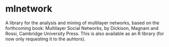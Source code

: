 mlnetwork
===============

A library for the analysis and mining of multilayer networks, based on the forthcoming book: Multilayer Social Networks, by Dickison, Magnani and Rossi, Cambridge University Press. This is also available as an R library (for now only requesting it to the auhtors). 
